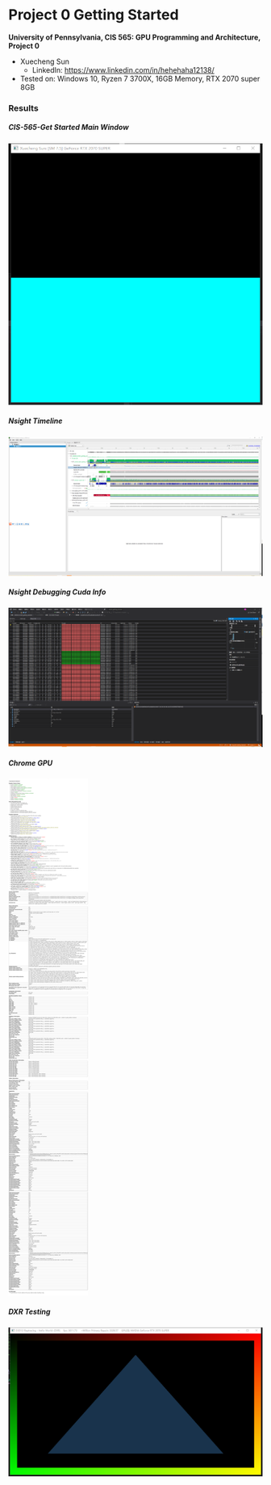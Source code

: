 Project 0 Getting Started
====================

**University of Pennsylvania, CIS 565: GPU Programming and Architecture, Project 0**

* Xuecheng Sun
  * LinkedIn: https://www.linkedin.com/in/hehehaha12138/
* Tested on: Windows 10, Ryzen 7 3700X, 16GB Memory, RTX 2070 super 8GB

### Results

##### CIS-565-Get Started Main Window

![](./images/MainWindow.png)

##### Nsight Timeline

![](./images/NSightTimeLine.png)

##### Nsight Debugging Cuda Info

![](./images/warpInfo.png)

##### Chrome GPU

![](./images/chrome___gpu.png)

##### DXR Testing

![](./images/DXR.png)


